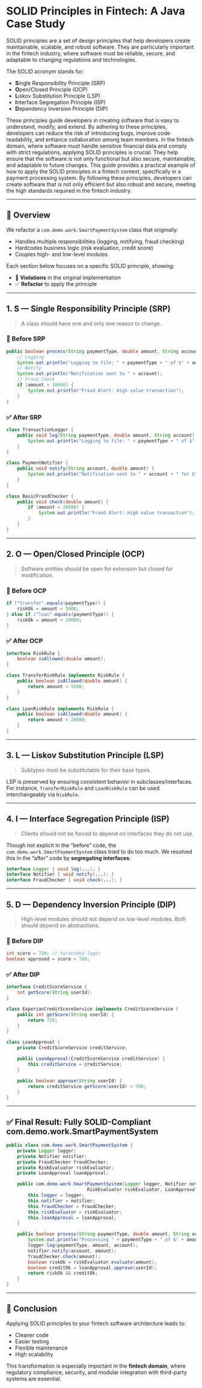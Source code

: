 # SOLID Principles in Fintech: A Java Case Study

SOLID principles are a set of design principles that help developers create maintainable, scalable, and robust software. They are particularly important in the fintech industry, where software must be reliable, secure, and adaptable to changing regulations and technologies.

The SOLID acronym stands for:
- **S**ingle Responsibility Principle (SRP)
- **O**pen/Closed Principle (OCP)
- **L**iskov Substitution Principle (LSP)
- **I**nterface Segregation Principle (ISP)
- **D**ependency Inversion Principle (DIP)

These principles guide developers in creating software that is easy to understand, modify, and extend. By adhering to these principles, developers can reduce the risk of introducing bugs, improve code readability, and enhance collaboration among team members.
In the fintech domain, where software must handle sensitive financial data and comply with strict regulations, applying SOLID principles is crucial. They help ensure that the software is not only functional but also secure, maintainable, and adaptable to future changes.
This guide provides a practical example of how to apply the SOLID principles in a fintech context, specifically in a payment processing system. By following these principles, developers can create software that is not only efficient but also robust and secure, meeting the high standards required in the fintech industry.



---

## 🔧 Overview

We refactor a `com.demo.work.SmartPaymentSystem` class that originally:

- Handles multiple responsibilities (logging, notifying, fraud checking)
- Hardcodes business logic (risk evaluation, credit score)
- Couples high- and low-level modules

Each section below focuses on a specific SOLID principle, showing:

- 🔴 **Violations** in the original implementation
- ✅ **Refactor** to apply the principle

---

## 1. S — Single Responsibility Principle (SRP)

> A class should have one and only one reason to change.

### 🔴 Before SRP

```java
public boolean process(String paymentType, double amount, String account, String userId) {
    // Logging
    System.out.println("Logging to file: " + paymentType + " of $" + amount + " for " + account);
    // Notify
    System.out.println("Notification sent to " + account);
    // Fraud Check
    if (amount > 10000) {
        System.out.println("Fraud Alert: High value transaction");
    }
}
```

### ✅ After SRP

```java
class TransactionLogger {
    public void log(String paymentType, double amount, String account) {
        System.out.println("Logging to file: " + paymentType + " of $" + amount + " for " + account);
    }
}

class PaymentNotifier {
    public void notify(String account, double amount) {
        System.out.println("Notification sent to " + account + " for $" + amount);
    }
}

class BasicFraudChecker {
    public void check(double amount) {
        if (amount > 10000) {
            System.out.println("Fraud Alert: High value transaction");
        }
    }
}
```

---

## 2. O — Open/Closed Principle (OCP)

> Software entities should be open for extension but closed for modification.

### 🔴 Before OCP

```java
if ("transfer".equals(paymentType)) {
    riskOk = amount < 5000;
} else if ("loan".equals(paymentType)) {
    riskOk = amount < 20000;
}
```

### ✅ After OCP

```java
interface RiskRule {
    boolean isAllowed(double amount);
}

class TransferRiskRule implements RiskRule {
    public boolean isAllowed(double amount) {
        return amount < 5000;
    }
}

class LoanRiskRule implements RiskRule {
    public boolean isAllowed(double amount) {
        return amount < 20000;
    }
}
```

---

## 3. L — Liskov Substitution Principle (LSP)

> Subtypes must be substitutable for their base types.

LSP is preserved by ensuring consistent behavior in subclasses/interfaces. For instance, `TransferRiskRule` and `LoanRiskRule` can be used interchangeably via `RiskRule`.

---

## 4. I — Interface Segregation Principle (ISP)

> Clients should not be forced to depend on interfaces they do not use.

Though not explicit in the “before” code, the `com.demo.work.SmartPaymentSystem` class tried to do too much. We resolved this in the “after” code by **segregating interfaces**:

```java
interface Logger { void log(...); }
interface Notifier { void notify(...); }
interface FraudChecker { void check(...); }
```

---

## 5. D — Dependency Inversion Principle (DIP)

> High-level modules should not depend on low-level modules. Both should depend on abstractions.

### 🔴 Before DIP

```java
int score = 720; // hardcoded logic
boolean approved = score > 700;
```

### ✅ After DIP

```java
interface CreditScoreService {
    int getScore(String userId);
}

class ExperianCreditScoreService implements CreditScoreService {
    public int getScore(String userId) {
        return 720;
    }
}

class LoanApproval {
    private CreditScoreService creditService;

    public LoanApproval(CreditScoreService creditService) {
        this.creditService = creditService;
    }

    public boolean approve(String userId) {
        return creditService.getScore(userId) > 700;
    }
}
```

---

## ✅ Final Result: Fully SOLID-Compliant com.demo.work.SmartPaymentSystem

```java
public class com.demo.work.SmartPaymentSystem {
    private Logger logger;
    private Notifier notifier;
    private FraudChecker fraudChecker;
    private RiskEvaluator riskEvaluator;
    private LoanApproval loanApproval;

    public com.demo.work.SmartPaymentSystem(Logger logger, Notifier notifier, FraudChecker fraudChecker,
                              RiskEvaluator riskEvaluator, LoanApproval loanApproval) {
        this.logger = logger;
        this.notifier = notifier;
        this.fraudChecker = fraudChecker;
        this.riskEvaluator = riskEvaluator;
        this.loanApproval = loanApproval;
    }

    public boolean process(String paymentType, double amount, String account, String userId) {
        System.out.println("Processing " + paymentType + " of $" + amount + " for " + account);
        logger.log(paymentType, amount, account);
        notifier.notify(account, amount);
        fraudChecker.check(amount);
        boolean riskOk = riskEvaluator.evaluate(amount);
        boolean creditOk = loanApproval.approve(userId);
        return riskOk && creditOk;
    }
}
```

---

## 🎯 Conclusion

Applying SOLID principles to your fintech software architecture leads to:

- Cleaner code
- Easier testing
- Flexible maintenance
- High scalability

This transformation is especially important in the **fintech domain**, where regulatory compliance, security, and modular integration with third-party systems are essential.